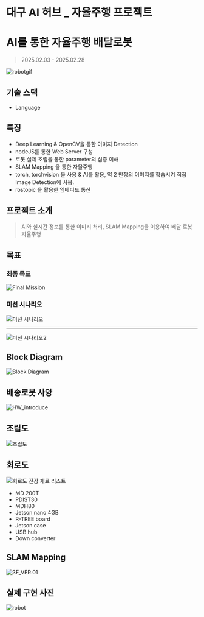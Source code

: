 # 대구 AI 허브 _ 자율주행 프로젝트

# AI를 통한 자율주행 배달로봇

> 2025.02.03 - 2025.02.28

![robotgif](images/robot_working.gif)
## 기술 스택

- Language


## 특징

- Deep Learning & OpenCV을 통한 이미지 Detection
- nodeJS를 통한 Web Server 구성
- 로봇 실제 조립을 통한 parameter의 심층 이해
- SLAM Mapping 을 통한 자율주행 
- torch, torchvision 을 사용 & AI를 활용, 약 2 만장의 이미지를 학습시켜 직접 Image Detection에 사용.
- rostopic 을 활용한 임베디드 통신

  
## 프로젝트 소개
> AI와 실시간 정보를 통한 이미지 처리, SLAM Mapping을 이용하여 배달 로봇 자율주행

## 목표

### 최종 목표

![Final Mission](images/Misson_Final_Event.png)

### 미션 시나리오

![미션 시나리오](images/Misson_Senario.png)

---

![미션 시나리오2](images/Misson_Senario2.png)

## Block Diagram

![Block Diagram](images/Block_Diagram.png)



## 배송로봇 사양
![HW_introduce](images/HW_introduce.png)

## 조립도
![조립도](images/조립도.png)

## 회로도
![회로도](images/회로도.png)
전장 재료 리스트
- MD 200T
- PDIST30
- MDH80
- Jetson nano 4GB
- R-TREE board
- Jetson case
- USB hub
- Down converter


## SLAM Mapping

![3F_VER.01](images/3F_VER.01.jpg)



## 실제 구현 사진

![robot](images/robot.jpg)
